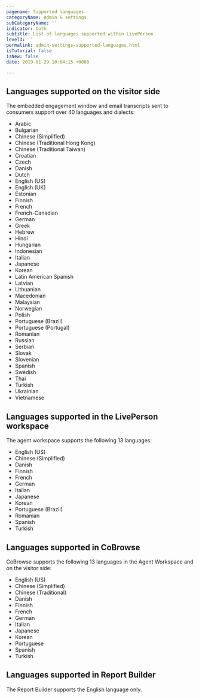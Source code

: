 ```yaml
---
pagename: Supported languages
categoryName: Admin & settings
subCategoryName: ''
indicator: both
subtitle: List of languages supported within LivePerson
level3: ''
permalink: admin-settings-supported-languages.html
isTutorial: false
isNew: false
date: 2019-01-29 10:04:15 +0000

---
```

## Languages supported on the visitor side

The embedded engagement window and email transcripts sent to consumers support over 40 languages and dialects:

* Arabic
* Bulgarian
* Chinese (Simplified)
* Chinese (Traditional Hong Kong)
* Chinese (Traditional Taiwan)
* Croatian
* Czech
* Danish
* Dutch
* English (US)
* English (UK)
* Estonian
* Finnish
* French
* French-Canadian
* German
* Greek
* Hebrew
* Hindi
* Hungarian
* Indonesian
* Italian
* Japanese
* Korean
* Latin American Spanish
* Latvian
* Lithuanian
* Macedonian
* Malaysian
* Norwegian
* Polish
* Portuguese (Brazil)
* Portuguese (Portugal)
* Romanian
* Russian
* Serbian
* Slovak
* Slovenian
* Spanish
* Swedish
* Thai
* Turkish
* Ukrainian
* Vietnamese

## Languages supported in the LivePerson workspace

The agent workspace supports the following 13 languages:

* English (US)
* Chinese (Simplified)
* Danish
* Finnish
* French
* German
* Italian
* Japanese
* Korean
* Portuguese (Brazil)
* Romanian
* Spanish
* Turkish

## Languages supported in CoBrowse

CoBrowse supports the following 13 languages in the Agent Workspace and on the visitor side:

* English (US)
* Chinese (Simplified)
* Chinese (Traditional)
* Danish
* Finnish
* French
* German
* Italian
* Japanese
* Korean
* Portuguese
* Spanish
* Turkish

## Languages supported in Report Builder

The Report Builder supports the English language only.